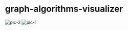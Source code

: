 # graph-algorithms-visualizer

![pic-2](https://user-images.githubusercontent.com/67159193/128070172-27868840-b74b-4e9c-be6c-f6afe41fd96c.png)
![pic-1](https://user-images.githubusercontent.com/67159193/128070160-32e34592-6edf-483a-b408-eb57f4e7b964.PNG)

